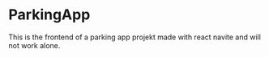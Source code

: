 # ParkingApp
This is the frontend of a parking app projekt made with react navite and will not work alone.

